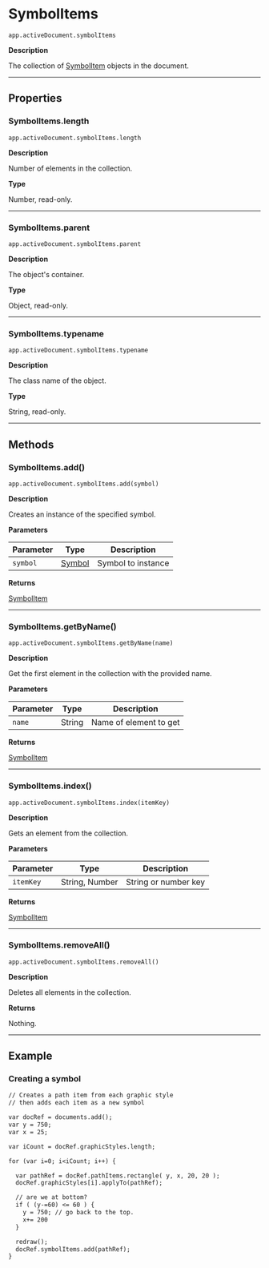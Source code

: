 # SymbolItems

`app.activeDocument.symbolItems`

**Description**

The collection of [SymbolItem](./SymbolItem.md) objects in the document.

---

## Properties

### SymbolItems.length

`app.activeDocument.symbolItems.length`

**Description**

Number of elements in the collection.

**Type**

Number, read-only.

---

### SymbolItems.parent

`app.activeDocument.symbolItems.parent`

**Description**

The object's container.

**Type**

Object, read-only.

---

### SymbolItems.typename

`app.activeDocument.symbolItems.typename`

**Description**

The class name of the object.

**Type**

String, read-only.

---

## Methods

### SymbolItems.add()

`app.activeDocument.symbolItems.add(symbol)`

**Description**

Creates an instance of the specified symbol.

**Parameters**

| Parameter   | Type                                | Description        |
|-------------|-------------------------------------|--------------------|
| `symbol`    | [Symbol](./Symbol.md) | Symbol to instance |

**Returns**

[SymbolItem](./SymbolItem.md)

---

### SymbolItems.getByName()

`app.activeDocument.symbolItems.getByName(name)`

**Description**

Get the first element in the collection with the provided name.

**Parameters**

| Parameter   | Type   | Description            |
|-------------|--------|------------------------|
| `name`      | String | Name of element to get |

**Returns**

[SymbolItem](./SymbolItem.md)

---

### SymbolItems.index()

`app.activeDocument.symbolItems.index(itemKey)`

**Description**

Gets an element from the collection.

**Parameters**

| Parameter   | Type           | Description          |
|-------------|----------------|----------------------|
| `itemKey`   | String, Number | String or number key |

**Returns**

[SymbolItem](./SymbolItem.md)

---

### SymbolItems.removeAll()

`app.activeDocument.symbolItems.removeAll()`

**Description**

Deletes all elements in the collection.

**Returns**

Nothing.

---

## Example

### Creating a symbol

```default
// Creates a path item from each graphic style
// then adds each item as a new symbol

var docRef = documents.add();
var y = 750;
var x = 25;

var iCount = docRef.graphicStyles.length;

for (var i=0; i<iCount; i++) {

  var pathRef = docRef.pathItems.rectangle( y, x, 20, 20 );
  docRef.graphicStyles[i].applyTo(pathRef);

  // are we at bottom?
  if ( (y-=60) <= 60 ) {
    y = 750; // go back to the top.
    x+= 200
  }

  redraw();
  docRef.symbolItems.add(pathRef);
}
```
